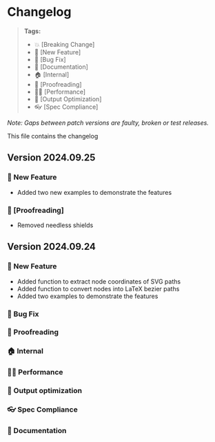 # Changelog

> **Tags:**
>
> - :boom: [Breaking Change]
> - :rocket: [New Feature]
> - :bug: [Bug Fix]
> - :memo: [Documentation]
> - :house: [Internal]
> - :nail_care: [Proofreading]
> - :running_woman: [Performance]
> - :microscope: [Output Optimization]
> - :eyeglasses: [Spec Compliance]

_Note: Gaps between patch versions are faulty, broken or test releases._

This file contains the changelog

## Version 2024.09.25

### :rocket: New Feature

- Added two new examples to demonstrate the features

### :nail_care: [Proofreading]

- Removed needless shields

## Version 2024.09.24

### :rocket: New Feature

- Added function to extract node coordinates of SVG paths
- Added function to convert nodes into LaTeX bezier paths
- Added two examples to demonstrate the features

### :bug: Bug Fix

### :nail_care: Proofreading

### :house: Internal

### :running_woman: Performance

### :microscope: Output optimization

### :eyeglasses: Spec Compliance

### :memo: Documentation
